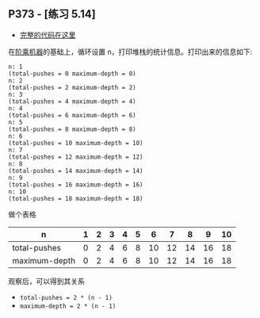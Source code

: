 ## P373 - [练习 5.14]

* [完整的代码在这里](./exercise_5_14.scm)

在[阶乘机器](./fact-machine.scm)的基础上，循环设置 n，打印堆栈的统计信息。打印出来的信息如下:

```
n: 1
(total-pushes = 0 maximum-depth = 0)
n: 2
(total-pushes = 2 maximum-depth = 2)
n: 3
(total-pushes = 4 maximum-depth = 4)
n: 4
(total-pushes = 6 maximum-depth = 6)
n: 5
(total-pushes = 8 maximum-depth = 8)
n: 6
(total-pushes = 10 maximum-depth = 10)
n: 7
(total-pushes = 12 maximum-depth = 12)
n: 8
(total-pushes = 14 maximum-depth = 14)
n: 9
(total-pushes = 16 maximum-depth = 16)
n: 10
(total-pushes = 18 maximum-depth = 18)
```

做个表格

|  n            | 1  | 2  | 3  | 4  | 5  | 6  | 7  | 8  | 9  | 10 |
|-------------- |----|----|----|----|----|----|----|----|----|----|
| total-pushes  | 0  | 2  | 4  | 6  | 8  | 10 | 12 | 14 | 16 | 18 |
| maximum-depth | 0  | 2  | 4  | 6  | 8  | 10 | 12 | 14 | 16 | 18 |

观察后，可以得到其关系

* `total-pushes = 2 * (n - 1)`
* `maximum-depth = 2 * (n - 1)`

